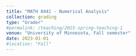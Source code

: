 ```yaml
---
title: "MATH 8441 - Numerical Analysis"
collection: grading
type: "Grader"
#permalink: /teaching/2015-spring-teaching-1
venue: "University of Minnesota, Fall semester"
date: 2023-01-01
#location: "Fall"
---
```


